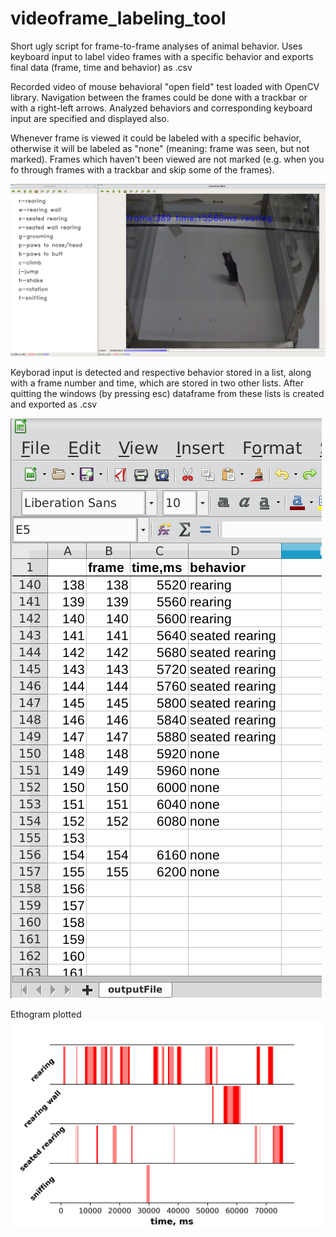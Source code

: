 # videoframe_labeling_tool
Short ugly script for frame-to-frame analyses of animal behavior. Uses keyboard input to label video frames with a specific behavior and exports final data (frame, time and behavior) as .csv

Recorded video of mouse behavioral "open field" test loaded with OpenCV library. Navigation between the frames could be done with a trackbar or with a right-left arrows. 
Analyzed behaviors and corresponding keyboard input are specified and displayed also.

Whenever frame is viewed it could be labeled with a specific behavior, otherwise it will be labeled as "none" (meaning: frame was seen, but not marked). Frames which haven't been viewed are not marked (e.g. when you fo through frames with a trackbar and skip some of the frames).  

![alt text](https://github.com/shamPJ/videoframe_labeling_tool/blob/master/screenshots/video.png)

Keyborad input is detected and respective behavior stored in a list, along with a frame number and time, which are stored in two other lists.
After quitting the windows (by pressing esc) dataframe from these lists is created and exported as .csv

![alt text](https://github.com/shamPJ/videoframe_labeling_tool/blob/master/screenshots/outputFile.png)

Ethogram plotted 
![alt text](https://github.com/shamPJ/videoframe_labeling_tool/blob/master/screenshots/videoFile.png)
